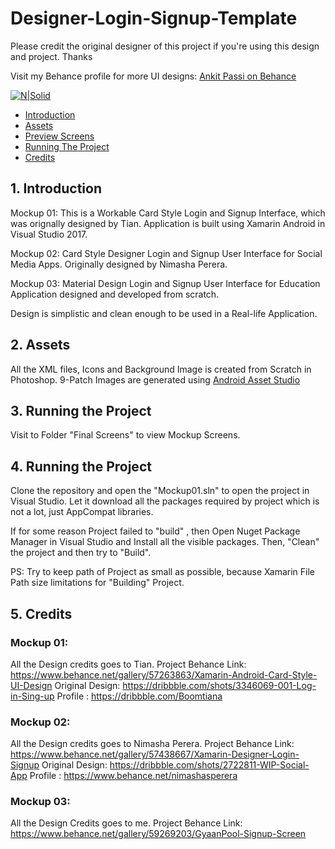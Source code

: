 # Designer-Login-Signup-Template

Please credit the original designer of this project if you're using this design and project. Thanks

Visit my Behance profile for more UI designs: [Ankit Passi on Behance](https://www.behance.net/passiankitd8a0)

[![N|Solid](https://github.com/ankitpassi141/Designer-Login-Signup-Template/blob/master/Final%20Screens/Mockup03_Screen_Presentation.png?raw=true)](https://github.com/ankitpassi141/Designer-Login-Signup-Template)

* [Introduction](#1---introduction)
* [Assets](#2---assets)
* [Preview Screens](#3---preview-screens)
* [Running The Project](#4----running-the-project)
* [Credits](#5---credits)

## 1.   Introduction

Mockup 01:
This is a Workable Card Style Login and Signup Interface, which was orignally designed by Tian. Application is built using Xamarin Android in Visual Studio 2017.

Mockup 02:
Card Style Designer Login and Signup User Interface for Social Media Apps. Originally designed by Nimasha Perera.

Mockup 03:
Material Design Login and Signup User Interface for Education Application designed and developed from scratch.

Design is simplistic and clean enough to be used in a Real-life Application.

## 2.   Assets
All the XML files, Icons and Background Image is created from Scratch in Photoshop.
9-Patch Images are generated using [Android Asset Studio](https://romannurik.github.io/AndroidAssetStudio/index.html)

## 3.   Running the Project
Visit to Folder "Final Screens" to view Mockup Screens.

## 4.   Running the Project
Clone the repository and open the "Mockup01.sln" to open the project in Visual Studio. Let it download all the packages required by project which is not a lot, just AppCompat libraries.

If for some reason Project failed to "build" , then Open Nuget Package Manager in Visual Studio and Install all the visible packages.
Then, "Clean" the project and then try to "Build".

PS: Try to keep path of Project as small as possible, because Xamarin File Path size limitations for "Building" Project.

## 5.   Credits

### Mockup 01: 

All the Design credits goes to Tian.
Project Behance Link: https://www.behance.net/gallery/57263863/Xamarin-Android-Card-Style-UI-Design
Original Design: https://dribbble.com/shots/3346069-001-Log-in-Sing-up
Profile : https://dribbble.com/Boomtiana


### Mockup 02: 

All the Design credits goes to Nimasha Perera.
Project Behance Link: https://www.behance.net/gallery/57438667/Xamarin-Designer-Login-Signup
Original Design: https://dribbble.com/shots/2722811-WIP-Social-App
Profile : https://www.behance.net/nimashasperera


### Mockup 03:

All the Design Credits goes to me.
Project Behance Link: https://www.behance.net/gallery/59269203/GyaanPool-Signup-Screen
